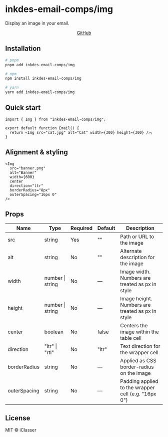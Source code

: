 # inkdes-email-comps/img
Display an image in your email.
<br />


<div style='text-align:center'>
  <a href='https://github.com/iClasser/inkdes-email-comps'>GitHub<a>
  </hr>
</div>

## Installation

```bash
# pnpm
pnpm add inkdes-email-comps/img

# npm
npm install inkdes-email-comps/img

# yarn
yarn add inkdes-email-comps/img
```

## Quick start

```tsx
import { Img } from "inkdes-email-comps/img";

export default function Email() {
  return <Img src="cat.jpg" alt="Cat" width={300} height={300} />;
}
```

## Alignment & styling

```tsx
<Img
  src="banner.png"
  alt="Banner"
  width={600}
  center
  direction="ltr"
  borderRadius="8px"
  outerSpacing="16px 0"
/>
```

## Props

| Name         | Type                 | Required | Default | Description                                        |
| ------------ | -------------------- | -------- | ------- | -------------------------------------------------- |
| src          | string               | Yes      | ""      | Path or URL to the image                           |
| alt          | string               | No       | ""      | Alternate description for the image                |
| width        | number \| string     | No       | —       | Image width. Numbers are treated as px in style    |
| height       | number \| string     | No       | —       | Image height. Numbers are treated as px in style   |
| center       | boolean              | No       | false   | Centers the image within the table cell            |
| direction    | "ltr" \| "rtl"       | No       | "ltr"   | Text direction for the wrapper cell                |
| borderRadius | string               | No       | —       | Applied as CSS border-radius on the image          |
| outerSpacing | string               | No       | —       | Padding applied to the wrapper cell (e.g. "16px 0") |

## License

MIT © iClasser


